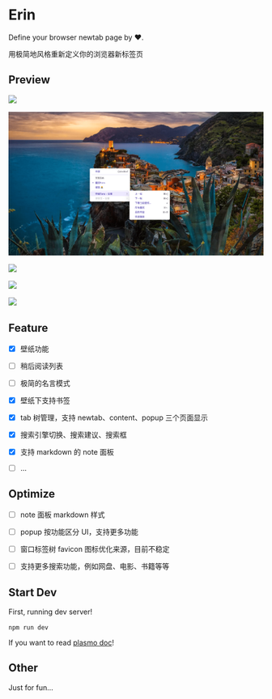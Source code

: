 # Erin

Define your browser newtab page by ❤️.

用极简地风格重新定义你的浏览器新标签页



## Preview

![](https://i.imgur.com/MF3jWNF.jpeg)

![image-20230628004333170](./docs/image-20230628004333170-min.png)

![](https://i.imgur.com/MF3jWNF.jpeg)

![](https://i.imgur.com/MF3jWNF.jpeg)

![](https://i.imgur.com/imVHImL.png)



## Feature

- [x] 壁纸功能
- [ ] 稍后阅读列表
- [ ] 极简的名言模式
- [x] 壁纸下支持书签
- [x] tab 树管理，支持 newtab、content、popup 三个页面显示
- [x] 搜索引擎切换、搜索建议、搜索框
- [x] 支持 markdown 的 note 面板
- [ ] ...



## Optimize

- [ ] note 面板 markdown 样式
- [ ] popup 按功能区分 UI，支持更多功能
- [ ] 窗口标签树 favicon 图标优化来源，目前不稳定
- [ ] 支持更多搜索功能，例如网盘、电影、书籍等等



## Start Dev

First, running dev server!

```
npm run dev
```

If you want to read [plasmo doc](https://docs.plasmo.com/)!





## Other

Just for fun...
